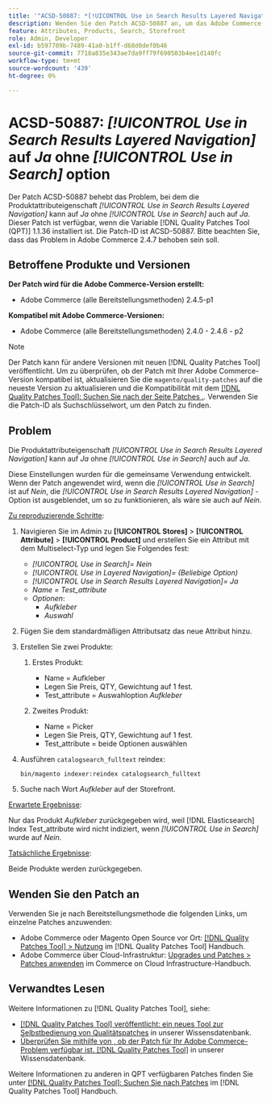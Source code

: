 ```yaml
---
title: '"ACSD-50887: *[!UICONTROL Use in Search Results Layered Navigation]* auf "Ja"ohne *[!UICONTROL Use in Search]* option'''
description: Wenden Sie den Patch ACSD-50887 an, um das Adobe Commerce-Problem zu beheben, bei dem die Produktattributeigenschaft *[!UICONTROL Use in Search Results Layered Navigation]* kann auf *Ja* ohne * gesetzt werden.[!UICONTROL Use in Search]* ebenfalls auf *Ja* gesetzt.
feature: Attributes, Products, Search, Storefront
role: Admin, Developer
exl-id: b597709b-7489-41a0-b1ff-d68d0def0b46
source-git-commit: 7718a835e343ae7da9ff79f690503b4ee1d140fc
workflow-type: tm+mt
source-wordcount: '439'
ht-degree: 0%

---
```


# ACSD-50887: *[!UICONTROL Use in Search Results Layered Navigation]* auf *Ja* ohne *[!UICONTROL Use in Search]* option

Der Patch ACSD-50887 behebt das Problem, bei dem die Produktattributeigenschaft *[!UICONTROL Use in Search Results Layered Navigation]* kann auf *Ja* ohne *[!UICONTROL Use in Search]* auch auf *Ja*. Dieser Patch ist verfügbar, wenn die Variable [!DNL Quality Patches Tool (QPT)] 1.1.36 installiert ist. Die Patch-ID ist ACSD-50887. Bitte beachten Sie, dass das Problem in Adobe Commerce 2.4.7 behoben sein soll.

## Betroffene Produkte und Versionen

**Der Patch wird für die Adobe Commerce-Version erstellt:**

* Adobe Commerce (alle Bereitstellungsmethoden) 2.4.5-p1

**Kompatibel mit Adobe Commerce-Versionen:**

* Adobe Commerce (alle Bereitstellungsmethoden) 2.4.0 - 2.4.6 - p2

>[!NOTE]
>
>Der Patch kann für andere Versionen mit neuen [!DNL Quality Patches Tool] veröffentlicht. Um zu überprüfen, ob der Patch mit Ihrer Adobe Commerce-Version kompatibel ist, aktualisieren Sie die `magento/quality-patches` auf die neueste Version zu aktualisieren und die Kompatibilität mit dem [[!DNL Quality Patches Tool]: Suchen Sie nach der Seite Patches .](https://experienceleague.adobe.com/tools/commerce-quality-patches/index.html). Verwenden Sie die Patch-ID als Suchschlüsselwort, um den Patch zu finden.

## Problem

Die Produktattributeigenschaft *[!UICONTROL Use in Search Results Layered Navigation]* kann auf *Ja* ohne *[!UICONTROL Use in Search]* auch auf *Ja*.

Diese Einstellungen wurden für die gemeinsame Verwendung entwickelt. Wenn der Patch angewendet wird, wenn die *[!UICONTROL Use in Search]* ist auf *Nein*, die *[!UICONTROL Use in Search Results Layered Navigation]* -Option ist ausgeblendet, um so zu funktionieren, als wäre sie auch auf *Nein*.

<u>Zu reproduzierende Schritte</u>:

1. Navigieren Sie im Admin zu **[!UICONTROL Stores]** > **[!UICONTROL Attribute]** > **[!UICONTROL Product]** und erstellen Sie ein Attribut mit dem Multiselect-Typ und legen Sie Folgendes fest:

   * *[!UICONTROL Use in Search]= Nein*
   * *[!UICONTROL Use in Layered Navigation]= (Beliebige Option)*
   * *[!UICONTROL Use in Search Results Layered Navigation]= Ja*
   * *Name = Test_attribute*
   * *Optionen*:
      * *Aufkleber*
      * *Auswahl*

1. Fügen Sie dem standardmäßigen Attributsatz das neue Attribut hinzu.
1. Erstellen Sie zwei Produkte:

   1. Erstes Produkt:
      * Name = Aufkleber
      * Legen Sie Preis, QTY, Gewichtung auf 1 fest.
      * Test_attribute = Auswahloption *Aufkleber*

   1. Zweites Produkt:
      * Name = Picker
      * Legen Sie Preis, QTY, Gewichtung auf 1 fest.
      * Test_attribute = beide Optionen auswählen

1. Ausführen `catalogsearch_fulltext` reindex:

   `bin/magento indexer:reindex catalogsearch_fulltext`

1. Suche nach Wort *Aufkleber* auf der Storefront.

<u>Erwartete Ergebnisse</u>:

Nur das Produkt *Aufkleber* zurückgegeben wird, weil [!DNL Elasticsearch] Index Test_attribute wird nicht indiziert, wenn *[!UICONTROL Use in Search]* wurde auf *Nein*.

<u>Tatsächliche Ergebnisse</u>:

Beide Produkte werden zurückgegeben.

## Wenden Sie den Patch an

Verwenden Sie je nach Bereitstellungsmethode die folgenden Links, um einzelne Patches anzuwenden:

* Adobe Commerce oder Magento Open Source vor Ort: [[!DNL Quality Patches Tool] > Nutzung](https://experienceleague.adobe.com/docs/commerce-operations/tools/quality-patches-tool/usage.html) im [!DNL Quality Patches Tool] Handbuch.
* Adobe Commerce über Cloud-Infrastruktur: [Upgrades und Patches > Patches anwenden](https://experienceleague.adobe.com/docs/commerce-cloud-service/user-guide/develop/upgrade/apply-patches.html) im Commerce on Cloud Infrastructure-Handbuch.

## Verwandtes Lesen

Weitere Informationen zu [!DNL Quality Patches Tool], siehe:

* [[!DNL Quality Patches Tool] veröffentlicht: ein neues Tool zur Selbstbedienung von Qualitätspatches](/help/announcements/adobe-commerce-announcements/magento-quality-patches-released-new-tool-to-self-serve-quality-patches.md) in unserer Wissensdatenbank.
* [Überprüfen Sie mithilfe von , ob der Patch für Ihr Adobe Commerce-Problem verfügbar ist. [!DNL Quality Patches Tool]](/help/support-tools/patches-available-in-qpt-tool/check-patch-for-magento-issue-with-magento-quality-patches.md) in unserer Wissensdatenbank.

Weitere Informationen zu anderen in QPT verfügbaren Patches finden Sie unter [[!DNL Quality Patches Tool]: Suchen Sie nach Patches](https://experienceleague.adobe.com/tools/commerce-quality-patches/index.html) im [!DNL Quality Patches Tool] Handbuch.
